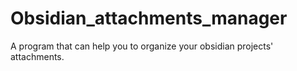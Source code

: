 # Obsidian_attachments_manager
A program that can help you to organize your obsidian projects' attachments.
